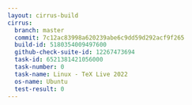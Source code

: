 ```yaml
---
layout: cirrus-build
cirrus:
  branch: master
  commit: 7c12ac83998a620239abe6c9dd59d292acf9f265
  build-id: 5180354009497600
  github-check-suite-id: 12267473694
  task-id: 6521381421056000
  task-number: 0
  task-name: Linux - TeX Live 2022
  os-name: Ubuntu
  test-result: 0
---
```

